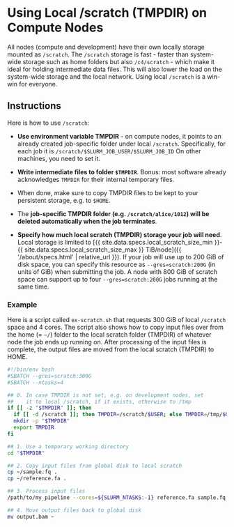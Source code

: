 # Using Local /scratch (TMPDIR) on Compute Nodes

All nodes (compute and development) have their own locally storage mounted as `/scratch`.  The `/scratch` storage is fast - faster than system-wide storage such as home folders but also `/c4/scratch` - which make it ideal for holding intermediate data files.  This will also lower the load on the system-wide storage and the local network.  Using local `/scratch` is a win-win for everyone.

## Instructions

<!--<div class="alert alert-warning" role="alert">
2019-09-09: Currently <code>TMPDIR</code> is only set automatically for job scripts running on the compute nodes.  On development nodes, <code>TMPDIR</code> is <em>not</em> set - <strike>This is likely to change, but in the meanwhile,</strike> you need to set <code>TMPDIR</code> in your script in those cases when it is not set. See below for an example.
</div>-->

Here is how to use `/scratch`:

* **Use environment variable TMPDIR** - on compute nodes, it points to an already created job-specific folder under local `/scratch`. Specifically, for each job it is `/scratch/$SLURM_JOB_USER/$SLURM_JOB_ID`  On other machines, you need to set it.

* **Write intermediate files to folder `$TMPDIR`**.  Bonus: most software already acknowledges `TMPDIR` for their internal temporary files.

* When done, make sure to copy TMPDIR files to be kept to your persistent storage, e.g. to `$HOME`.

* The **job-specific TMPDIR folder (e.g. `/scratch/alice/1012`) will be deleted automatically when the job terminates**.

* **Specify how much local scratch (TMPDIR) storage your job will need**.  Local storage is limited to [{{ site.data.specs.local_scratch_size_min }}-{{ site.data.specs.local_scratch_size_max }} TiB/node]({{ '/about/specs.html' | relative_url }}).  If your job will use up to 200 GiB of disk space, you can specify this resource as `--gres=scratch:200G` (in units of GiB) when submitting the job.  A node with 800 GiB of scratch space can support up to four `--gres=scratch:200G` jobs running at the same time.


### Example

Here is a script called `ex-scratch.sh` that requests 300 GiB of local `/scratch` space and 4 cores.  The script also shows how to copy input files over from the home (= `~/`) folder to the local scratch folder (TMPDIR) of whatever node the job ends up running on.  After processing of the input files is complete, the output files are moved from the local scratch (TMPDIR) to HOME.

```sh
#!/bin/env bash
#SBATCH --gres=scratch:300G
#SBATCH --ntasks=4

## 0. In case TMPDIR is not set, e.g. on development nodes, set
##    it to local /scratch, if it exists, otherwise to /tmp
if [[ -z "$TMPDIR" ]]; then
  if [[ -d /scratch ]]; then TMPDIR=/scratch/$USER; else TMPDIR=/tmp/$USER; fi
  mkdir -p "$TMPDIR"
  export TMPDIR
fi

## 1. Use a temporary working directory
cd "$TMPDIR"

## 2. Copy input files from global disk to local scratch
cp ~/sample.fq .
cp ~/reference.fa .

## 3. Process input files
/path/to/my_pipeline --cores=${SLURM_NTASKS:-1} reference.fa sample.fq > output.bam

## 4. Move output files back to global disk
mv output.bam ~
```

<!--
Assume that the total amount of local scratch you need for your input files and your output files and whatever intermediate files `my_pipeline` needs is 100 GiB, and assume that the process requires up to 8 GiB of RAM (=4 GiB per core) to complete.  Moreover, let's say you wish to run in parallel using two cores.  Then you should submit this job script as:
```sh
$ qsub -l scratch=100G -l mem_free=4G -pe smp 2 ex-scratch.sh
```


To understand the purpose of `qstat -j` at the end, see the [Job Summary]({{ '/scheduler/job-summary.html' | relative_url }}) page.
-->
